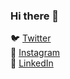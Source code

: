 ### Hi there 👋


🐦 [Twitter](https://twitter.com/valdenert) <br>
📸 [Instagram](https://instagram.com/tvaldenerj) <br>
💼 [LinkedIn](https://www.linkedin.com/in/valdenert/) <br>
